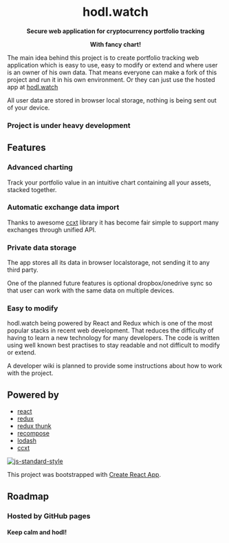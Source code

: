 
<h1 align="center"><strong>hodl.watch</strong></h1>

<p align="center">
  <strong>Secure web application for cryptocurrency portfolio tracking </strong>
</p>
<p align="center">
  <strong>With fancy chart!</strong>
</p>


The main idea behind this project is to create portfolio tracking web application which is easy to use, easy to modify or extend and where user is an owner of his own data. That means everyone can make a fork of this project and run it in his own environment. Or they can just use the hosted app at [hodl.watch](https://hodl.watch)

All user data are stored in browser local storage, nothing is being sent out of your device.

### __Project is under heavy development__



## Features

### Advanced charting
Track your portfolio value in an intuitive chart containing all your assets, stacked together.

### Automatic exchange data import
Thanks to awesome [ccxt](https://github.com/ccxt/ccxt) library it has become fair simple to support many exchanges through unified API.

### Private data storage
The app stores all its data in browser localstorage, not sending it to any third party. 

One of the planned future features is optional dropbox/onedrive sync so that user can work with the same data on multiple devices.

### Easy to modify
hodl.watch being powered by React and Redux which is one of the most popular stacks
in recent web development. That reduces the difficulty of having to learn a new technology for many developers.
The code is written using well known best practises to stay readable and not difficult to modify or extend. 

A developer wiki is planned to provide some instructions about how to work with the project.

## Powered by

 - [react](https://github.com/facebook/react)
 - [redux](https://github.com/reactjs/redux)
 - [redux thunk](https://github.com/gaearon/redux-thunk)
 - [recompose](https://github.com/acdlite/recompose)
 - [lodash](https://github.com/lodash/lodash)
 - [ccxt](https://github.com/ccxt/ccxt)

 [![js-standard-style](https://cdn.rawgit.com/standard/standard/master/badge.svg)](http://standardjs.com)
 <!-- - d3
 - nvd3
 - bulma -->
 
 This project was bootstrapped with [Create React App](https://github.com/facebookincubator/create-react-app).

## Roadmap




### Hosted by GitHub pages

#### Keep calm and hodl!
